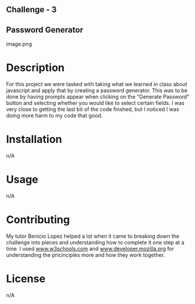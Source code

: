 ## Challenge - 3 

## Password Generator 

image.png

# Description 
For this project we were tasked with taking what we learned in class about javascript and apply that by creating a password generator. This was to be done by having prompts appear when clicking on the "Generate Password" button and selecting whether you would like to select certain fields. I was very close to getting the last bit of the code finshed, but I noticed I was doing more harm to my code that good.

# Installation

n/A

# Usage 

n/A

# Contributing
My tutor Benicio Lopez helped a lot when it came to breaking down the challenge into pieces and understanding how to complete it one step at a time. I used www.w3schools.com and  www.developer.mozilla.org for understanding the pricinciples more and how they work together.

# License
n/A